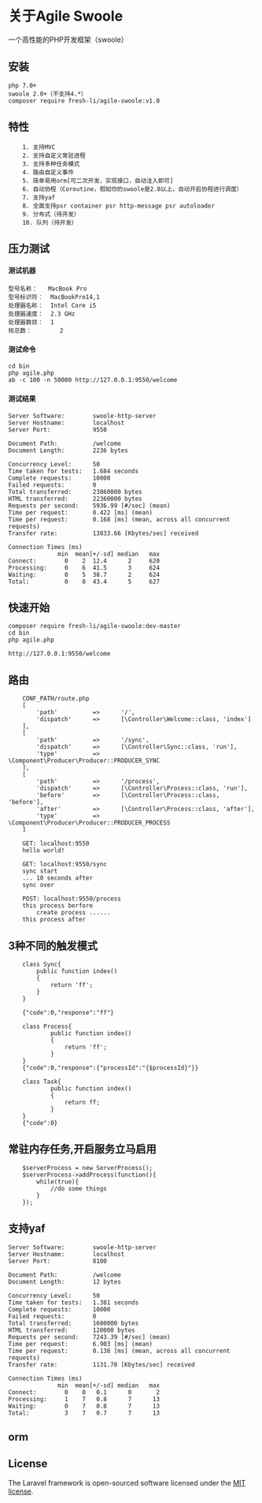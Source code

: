 # 关于Agile Swoole

一个高性能的PHP开发框架（swoole）

## 安装
    php 7.0+
    swoole 2.0+（不支持4.*）
    composer require fresh-li/agile-swoole:v1.0

## 特性
    
        1. 支持MVC
        2. 支持自定义常驻进程
        3. 支持多种任务模式
        4. 路由自定义事件
        5. 简单易用orm[可二次开发，实现接口，自动注入即可]
        6. 自动协程（Coroutine，假如你的swoole是2.0以上，自动开启协程进行调度）
        7. 支持yaf
        8. 全面支持psr container psr http-message psr autoloader
        9. 分布式（待开发）
        10. 队列（待开发）
        
## 压力测试

#### 测试机器
     
    型号名称：	MacBook Pro
    型号标识符：	MacBookPro14,1
    处理器名称：	Intel Core i5
    处理器速度：	2.3 GHz
    处理器数目：	1
    核总数：	    2

    
#### 测试命令

    cd bin
    php agile.php
    ab -c 100 -n 50000 http://127.0.0.1:9550/welcome
    
#### 测试结果

```
Server Software:        swoole-http-server
Server Hostname:        localhost
Server Port:            9550

Document Path:          /welcome
Document Length:        2236 bytes

Concurrency Level:      50
Time taken for tests:   1.684 seconds
Complete requests:      10000
Failed requests:        0
Total transferred:      23860000 bytes
HTML transferred:       22360000 bytes
Requests per second:    5936.99 [#/sec] (mean)
Time per request:       8.422 [ms] (mean)
Time per request:       0.168 [ms] (mean, across all concurrent requests)
Transfer rate:          13833.66 [Kbytes/sec] received

Connection Times (ms)
              min  mean[+/-sd] median   max
Connect:        0    2  12.4      2     620
Processing:     0    6  41.5      3     624
Waiting:        0    5  38.7      2     624
Total:          0    8  43.4      5     627
```   
        
## 快速开始

    composer require fresh-li/agile-swoole:dev-master
    cd bin
    php agile.php
    
    http://127.0.0.1:9550/welcome
	
## 路由

```
    CONF_PATH/route.php
    [
        'path'          =>      '/',
        'dispatch'      =>      [\Controller\Welcome::class, 'index']
    ],
    [
        'path'          =>      '/sync',
        'dispatch'      =>      [\Controller\Sync::class, 'run'],
        'type'          =>      \Component\Producer\Producer::PRODUCER_SYNC
    ],
    [
        'path'          =>      '/process',
        'dispatch'      =>      [\Controller\Process::class, 'run'],
        'before'        =>      [\Controller\Process::class, 'before'],
        'after'         =>      [\Controller\Process::class, 'after'],
        'type'          =>      \Component\Producer\Producer::PRODUCER_PROCESS
    ]
    
    GET: localhost:9550
    hello world!
    
    GET: localhost:9550/sync
    sync start
    ... 10 seconds after
    sync over
    
    POST: localhost:9550/process
    this process berfore
        create process ......
    this process after
```

## 3种不同的触发模式
```
    class Sync{
        public function index()
        {
            return 'ff';
        }
    }
    
    {"code":0,"response":"ff"}
    
    class Process{
            public function index()
            {
                return 'ff';
            }
    }
    {"code":0,"response":{"processId":"{$processId}"}}
    
    class Task{
            public function index()
            {
                return ff;
            }
    }
    {"code":0}
```

## 常驻内存任务,开启服务立马启用
    
```
    $serverProcess = new ServerProcess();
    $serverProcess->addProcess(function(){
        while(true){
            //do some things
        }
    });
```


## 支持yaf


```
Server Software:        swoole-http-server
Server Hostname:        localhost
Server Port:            8100

Document Path:          /welcome
Document Length:        12 bytes

Concurrency Level:      50
Time taken for tests:   1.381 seconds
Complete requests:      10000
Failed requests:        0
Total transferred:      1600000 bytes
HTML transferred:       120000 bytes
Requests per second:    7243.39 [#/sec] (mean)
Time per request:       6.903 [ms] (mean)
Time per request:       0.138 [ms] (mean, across all concurrent requests)
Transfer rate:          1131.78 [Kbytes/sec] received

Connection Times (ms)
              min  mean[+/-sd] median   max
Connect:        0    0   0.1      0       2
Processing:     1    7   0.8      7      13
Waiting:        0    7   0.8      7      13
Total:          3    7   0.7      7      13
```

## orm

## License

The Laravel framework is open-sourced software licensed under the [MIT license](https://opensource.org/licenses/MIT).